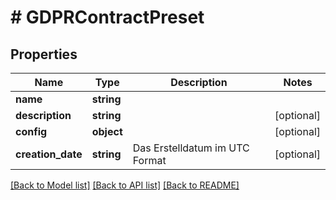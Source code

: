 # # GDPRContractPreset

## Properties

Name | Type | Description | Notes
------------ | ------------- | ------------- | -------------
**name** | **string** |  |
**description** | **string** |  | [optional]
**config** | **object** |  | [optional]
**creation_date** | **string** | Das Erstelldatum im UTC Format | [optional]

[[Back to Model list]](../../README.md#models) [[Back to API list]](../../README.md#endpoints) [[Back to README]](../../README.md)
